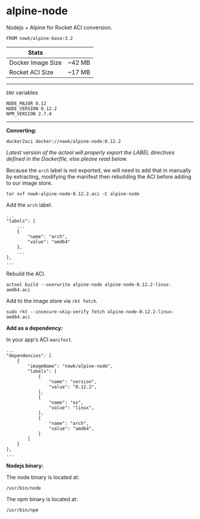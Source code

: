 # alpine-node

Nodejs + Alpine for Rocket ACI conversion.

    FROM nowk/alpine-base:3.2


| Stats             |         |
| ----------------- | ------- |
| Docker Image Size | ~42 MB  |
| Rocket ACI Size   | ~17 MB  |

---

`ENV` variables

    NODE_MAJOR 0.12
    NODE_VERSION 0.12.2
    NPM_VERSION 2.7.4

---

__Converting:__

    docker2aci docker://nowk/alpine-node:0.12.2

*Latest version of the actool will properly export the LABEL directives defined 
in the Dockerfile, else please read below.*

Because the `arch` label is not exported, we will need to add that in manually 
by extracting, modifying the manifest then rebuilding the ACI before adding to
our image store.

    tar xvf nowk-alpine-node-0.12.2.aci -C alpine-node

Add the `arch` label.

    ...
    "labels": [
        ...
        {
            "name": "arch",
            "value": "amd64"
        },
        ...
    ],
    ...

Rebuild the ACI.

    actool build --overwrite alpine-node alpine-node-0.12.2-linux-amd64.aci

Add to the image store via `rkt fetch`.

    sudo rkt --insecure-skip-verify fetch alpine-node-0.12.2-linux-amd64.aci

__Add as a dependency:__

In your app's ACI `manifest`.

    ...
    "dependencies": [
        {
            "imageName": "nowk/alpine-node",
            "labels": [
                {
                    "name": "version",
                    "value": "0.12.2",
                },
                {
                    "name": "os",
                    "value": "linux",
                },
                {
                    "name": "arch",
                    "value": "amd64",
                }
            ]
        }
    ],
    ...

__Nodejs binary:__

The node binary is located at:

    /usr/bin/node

The npm binary is located at:

    /usr/bin/npm
